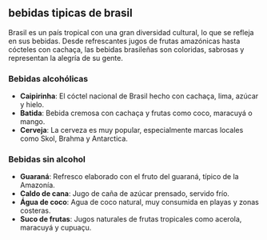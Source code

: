 ## bebidas tipicas de brasil

Brasil es un país tropical con una gran diversidad cultural, lo que se refleja en sus bebidas. Desde refrescantes jugos de frutas amazónicas hasta cócteles con cachaça, las bebidas brasileñas son coloridas, sabrosas y representan la alegría de su gente.

### Bebidas alcohólicas

- **Caipirinha**: El cóctel nacional de Brasil hecho con cachaça, lima, azúcar y hielo.
- **Batida**: Bebida cremosa con cachaça y frutas como coco, maracuyá o mango.
- **Cerveja**: La cerveza es muy popular, especialmente marcas locales como Skol, Brahma y Antarctica.

### Bebidas sin alcohol

- **Guaraná**: Refresco elaborado con el fruto del guaraná, típico de la Amazonía.
- **Caldo de cana**: Jugo de caña de azúcar prensado, servido frío.
- **Água de coco**: Agua de coco natural, muy consumida en playas y zonas costeras.
- **Suco de frutas**: Jugos naturales de frutas tropicales como acerola, maracuyá y cupuaçu.



